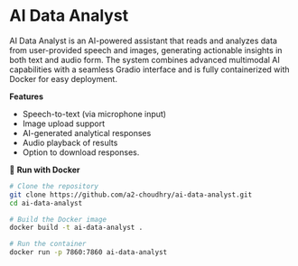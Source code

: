# AI Data Analyst

AI Data Analyst is an AI-powered assistant that reads and analyzes data from user-provided speech and images, generating actionable insights in both text and audio form. The system combines advanced multimodal AI capabilities with a seamless Gradio interface and is fully containerized with Docker for easy deployment.

**Features**

- Speech-to-text (via microphone input)
- Image upload support
- AI-generated analytical responses
- Audio playback of results
- Option to download responses.

🐳 **Run with Docker**

```bash
# Clone the repository
git clone https://github.com/a2-choudhry/ai-data-analyst.git
cd ai-data-analyst

# Build the Docker image
docker build -t ai-data-analyst .

# Run the container
docker run -p 7860:7860 ai-data-analyst
